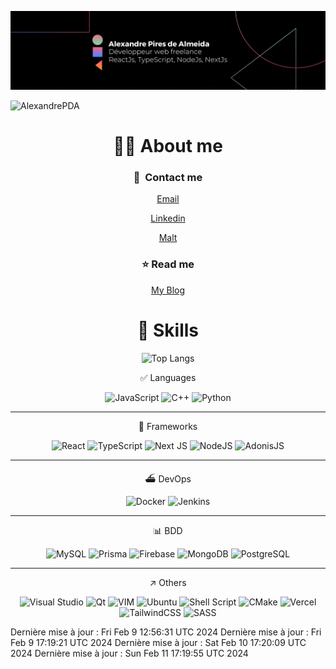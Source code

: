 ![Description de l'image](./banniereLK.png)

<p align="left"> <img src="https://komarev.com/ghpvc/?username=AlexandrePDA&label=Profile%20views&color=0e75b6&style=flat" alt="AlexandrePDA" /> </p>

<div align="center">
  
# 👋🏽 About me

### 💌  **Contact me**
  
  [Email](mailto:al.piresdealmeida@gmail.com)
  
  [Linkedin](www.linkedin.com/in/alexandre-pires-de-almeida)
  
[Malt](https://www.malt.fr/profile/alexandrepiresdealmeida)
 
### ⭐️ **Read me** 

[My Blog](https://alexandre-blog.vercel.app)



                    

# 🦾 Skills


  

![Top Langs](https://github-readme-stats.vercel.app/api/top-langs/?username=alexandrePDA&layout=compact)


✅ Languages

![JavaScript](https://img.shields.io/badge/javascript-%23323330.svg?style=for-the-badge&logo=javascript&logoColor=%23F7DF1E)
![C++](https://img.shields.io/badge/c++-%2300599C.svg?style=for-the-badge&logo=c%2B%2B&logoColor=white)
![Python](https://img.shields.io/badge/python-3670A0?style=for-the-badge&logo=python&logoColor=ffdd54)

---

🧩 Frameworks

![React](https://img.shields.io/badge/react-%2320232a.svg?style=for-the-badge&logo=react&logoColor=%2361DAFB)
![TypeScript](https://img.shields.io/badge/typescript-%23007ACC.svg?style=for-the-badge&logo=typescript&logoColor=white)
![Next JS](https://img.shields.io/badge/Next-black?style=for-the-badge&logo=next.js&logoColor=white)
![NodeJS](https://img.shields.io/badge/node.js-6DA55F?style=for-the-badge&logo=node.js&logoColor=white)
![AdonisJS](https://img.shields.io/badge/adonis%20js-220052?style=for-the-badge&logo=adonisjs&logoColor=white)

---

⛴️ DevOps

![Docker](https://img.shields.io/badge/Docker-2CA5E0?style=for-the-badge&logo=docker&logoColor=white)
![Jenkins](https://img.shields.io/badge/Jenkins-D24939?style=for-the-badge&logo=Jenkins&logoColor=white)

---

📊 BDD
  
![MySQL](https://img.shields.io/badge/mysql-%2300f.svg?style=for-the-badge&logo=mysql&logoColor=white)
![Prisma](https://img.shields.io/badge/Prisma-3982CE?style=for-the-badge&logo=Prisma&logoColor=white)
![Firebase](https://img.shields.io/badge/Firebase-039BE5?style=for-the-badge&logo=Firebase&logoColor=white)
![MongoDB](https://img.shields.io/badge/MongoDB-%234ea94b.svg?style=for-the-badge&logo=mongodb&logoColor=white)
![PostgreSQL](https://img.shields.io/badge/PostgreSQL-316192?style=for-the-badge&logo=postgresql&logoColor=white)

---


↗️ Others

![Visual Studio](https://img.shields.io/badge/Visual%20Studio-5C2D91.svg?style=for-the-badge&logo=visual-studio&logoColor=white)
![Qt](https://img.shields.io/badge/Qt-%23217346.svg?style=for-the-badge&logo=Qt&logoColor=white)
![VIM](https://img.shields.io/badge/VIM-%2311AB00.svg?&style=for-the-badge&logo=vim&logoColor=white)
![Ubuntu](https://img.shields.io/badge/Ubuntu-E95420?style=for-the-badge&logo=ubuntu&logoColor=white)
![Shell Script](https://img.shields.io/badge/shell_script-%23121011.svg?style=for-the-badge&logo=gnu-bash&logoColor=white)
![CMake](https://img.shields.io/badge/CMake-%23008FBA.svg?style=for-the-badge&logo=cmake&logoColor=white)
![Vercel](https://img.shields.io/badge/vercel-%23000000.svg?style=for-the-badge&logo=vercel&logoColor=white)
![TailwindCSS](https://img.shields.io/badge/tailwindcss-%2338B2AC.svg?style=for-the-badge&logo=tailwind-css&logoColor=white)
![SASS](https://img.shields.io/badge/SASS-hotpink.svg?style=for-the-badge&logo=SASS&logoColor=white)

 
</div>


Dernière mise à jour : Fri Feb  9 12:56:31 UTC 2024
Dernière mise à jour : Fri Feb  9 17:19:21 UTC 2024
Dernière mise à jour : Sat Feb 10 17:20:09 UTC 2024
Dernière mise à jour : Sun Feb 11 17:19:55 UTC 2024
